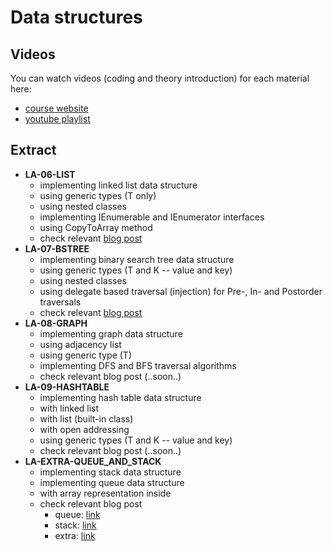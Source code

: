 # Data structures

## Videos
You can watch videos (coding and theory introduction) for each material here:
- [course website](http://users.nik.uni-obuda.hu/siposm/swdd2)
- [youtube playlist](https://www.youtube.com/playlist?list=PLMe4HRx7Jy9by0dkEHPRPVB6mkSZLpOK3)

## Extract
- **LA-06-LIST**
    - implementing linked list data structure
    - using generic types (T only)
    - using nested classes
    - implementing IEnumerable and IEnumerator interfaces
    - using CopyToArray method
    - check relevant [blog post](https://siposm.hu/blog/linked-list-datastructure)
- **LA-07-BSTREE**
    - implementing binary search tree data structure
    - using generic types (T and K -- value and key)
    - using nested classes
    - using delegate based traversal (injection) for Pre-, In- and Postorder traversals
    - check relevant [blog post](https://siposm.hu/blog/binary-search-tree-datastructure)
- **LA-08-GRAPH**
    - implementing graph data structure
    - using adjacency list
    - using generic type (T)
    - implementing DFS and BFS traversal algorithms
    - check relevant blog post (..soon..)
- **LA-09-HASHTABLE**
    - implementing hash table data structure
    - with linked list
    - with list (built-in class)
    - with open addressing
    - using generic types (T and K -- value and key)
    - check relevant blog post (..soon..)
- **LA-EXTRA-QUEUE_AND_STACK**
    - implementing stack data structure
    - implementing queue data structure
    - with array representation inside
    - check relevant blog post
        - queue: [link](https://siposm.hu/blog/queue-datastructure)
        - stack: [link](https://siposm.hu/blog/stack-datastructure)
        - extra: [link](https://siposm.hu/blog/method-queue)